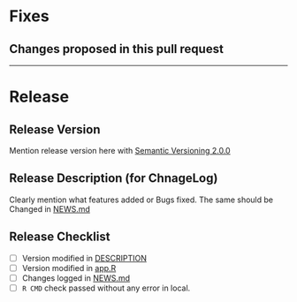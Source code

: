 # Fixes

## Changes proposed in this pull request


---

# Release

## Release Version
Mention release version here with [Semantic Versioning 2.0.0](https://semver.org/)

## Release Description (for ChnageLog)
Clearly mention what features added or Bugs fixed. The same should be Changed in [NEWS.md]

## Release Checklist
* [ ] Version modified in [DESCRIPTION]
* [ ] Version modified in [app.R]
* [ ] Changes logged in [NEWS.md]
* [ ] `R CMD` check passed without any error in local.

[README.md]: https://github.com/sk-sahu/sig-bio-shiny/blob/dev/README.md
[DESCRIPTION]: https://github.com/sk-sahu/sig-bio-shiny/blob/dev/DESCRIPTION
[app.R]: https://github.com/sk-sahu/sig-bio-shiny/tree/dev/inst/app/app.R
[NEWS.md]:  https://github.com/sk-sahu/sig-bio-shiny/blob/dev/NEWS.md
